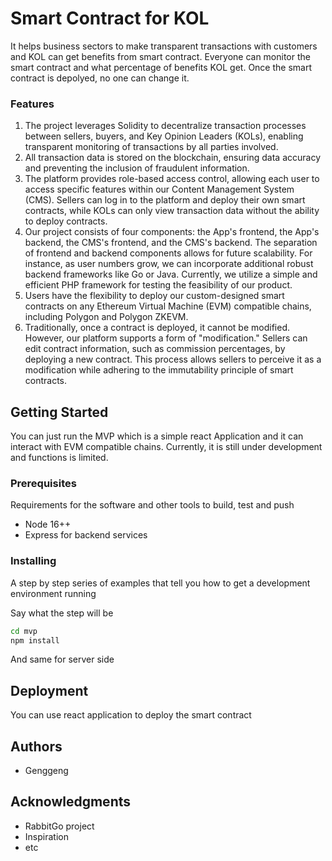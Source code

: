 # Smart Contract for KOL

It helps business sectors to make transparent transactions with customers and KOL can get benefits from smart contract. Everyone can monitor the smart contract and what percentage of benefits KOL get. Once the smart contract is depolyed, no one can change it.

### Features

1. The project leverages Solidity to decentralize transaction processes between sellers, buyers, and Key Opinion Leaders (KOLs), enabling transparent monitoring of transactions by all parties involved.
2. All transaction data is stored on the blockchain, ensuring data accuracy and preventing the inclusion of fraudulent information.
3. The platform provides role-based access control, allowing each user to access specific features within our Content Management System (CMS). Sellers can log in to the platform and deploy their own smart contracts, while KOLs can only view transaction data without the ability to deploy contracts.
4. Our project consists of four components: the App's frontend, the App's backend, the CMS's frontend, and the CMS's backend. The separation of frontend and backend components allows for future scalability. For instance, as user numbers grow, we can incorporate additional robust backend frameworks like Go or Java. Currently, we utilize a simple and efficient PHP framework for testing the feasibility of our product.
5. Users have the flexibility to deploy our custom-designed smart contracts on any Ethereum Virtual Machine (EVM) compatible chains, including Polygon and Polygon ZKEVM.
6. Traditionally, once a contract is deployed, it cannot be modified. However, our platform supports a form of "modification." Sellers can edit contract information, such as commission percentages, by deploying a new contract. This process allows sellers to perceive it as a modification while adhering to the immutability principle of smart contracts.

## Getting Started

You can just run the MVP which is a simple react Application and it can interact with EVM compatible chains. Currently, it is still under development and functions is limited.

### Prerequisites

Requirements for the software and other tools to build, test and push 
- Node 16++
- Express for backend services

### Installing

A step by step series of examples that tell you how to get a development
environment running

Say what the step will be

```bash
cd mvp
npm install
```

And same for server side

## Deployment

You can use react application to deploy the smart contract

## Authors

  - Genggeng

## Acknowledgments

  - RabbitGo project
  - Inspiration
  - etc
